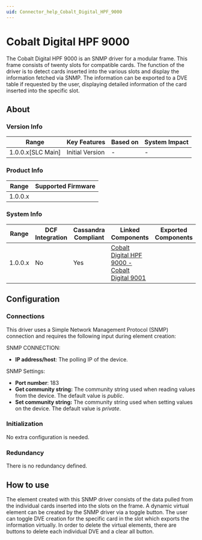 ```yaml
---
uid: Connector_help_Cobalt_Digital_HPF_9000
---
```


# Cobalt Digital HPF 9000

The Cobalt Digital HPF 9000 is an SNMP driver for a modular frame. This frame consists of twenty slots for compatible cards. The function of the driver is to detect cards inserted into the various slots and display the information fetched via SNMP. The information can be exported to a DVE table if requested by the user, displaying detailed information of the card inserted into the specific slot.

## About

### Version Info

| **Range**           | **Key Features** | **Based on** | **System Impact** |
|---------------------|------------------|--------------|-------------------|
| 1.0.0.x\[SLC Main\] | Initial Version  | \-           | \-                |

### Product Info

| **Range** | **Supported Firmware** |
|-----------|------------------------|
| 1.0.0.x   |                        |

### System Info

| **Range** | **DCF Integration** | **Cassandra Compliant** | **Linked Components**                                                                                                            | **Exported Components** |
|-----------|---------------------|-------------------------|----------------------------------------------------------------------------------------------------------------------------------|-------------------------|
| 1.0.0.x   | No                  | Yes                     | [Cobalt Digital HPF 9000 - Cobalt Digital 9001](xref:Connector_help_Cobalt_Digital_HPF_9000_-_Cobalt_Digital_9001) |                         |

## Configuration

### Connections

This driver uses a Simple Network Management Protocol (SNMP) connection and requires the following input during element creation:

SNMP CONNECTION:

- **IP address/host**: The polling IP of the device.

SNMP Settings:

- **Port number**: 183
- **Get community string:** The community string used when reading values from the device. The default value is *public*.
- **Set community string:** The community string used when setting values on the device. The default value is *private*.

### Initialization

No extra configuration is needed.

### Redundancy

There is no redundancy defined.

## How to use

The element created with this SNMP driver consists of the data pulled from the individual cards inserted into the slots on the frame. A dynamic virtual element can be created by the SNMP driver via a toggle button. The user can toggle DVE creation for the specific card in the slot which exports the information virtually. In order to delete the virtual elements, there are buttons to delete each individual DVE and a clear all button.
